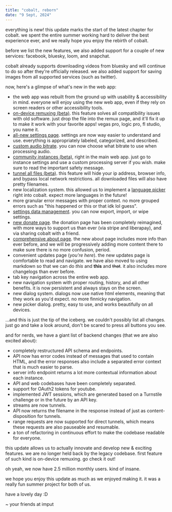 ```yaml
---
title: "cobalt, reborn"
date: "9 Sept, 2024"
---
```


everything is new! this update marks the start of the latest chapter for cobalt. we spent the entire summer working hard to deliver the best experience ever, and we really hope you enjoy the rebirth of cobalt.

before we list the new features, we also added support for a couple of new services: facebook, bluesky, loom, and snapchat.

cobalt already supports downloading videos from bluesky and will continue to do so after they're officially released. we also added support for saving images from all supported services (such as twitter).

now, here's a glimpse of what's new in the web app:

- the web app was rebuilt from the ground up with usability & accessibility in mind. everyone will enjoy using the new web app, even if they rely on screen readers or other accessibility tools.
- [on-device remuxing (beta)](/remux). this feature solves all compatibility issues with old software. just drop the file into the remux page, and it'll fix it up to make it work with your favorite apps! vegas pro, logic pro, fl studio, you name it.
- [all-new settings page](/settings). settings are now way easier to understand and use. everything is appropriately labeled, categorized, and described.
- [custom audio bitrate](/settings/audio#audio-bitrate). you can now choose what bitrate to use when processing audio.
- [community instances (beta)](/settings/instances#community), right in the main web app. just go to instance settings and use a custom processing server if you wish. make sure to read the important safety message.
- [tunnel all files (beta)](/settings/privacy#tunnel). this feature will hide your ip address, browser info, and bypass local network restrictions. all downloaded files will also have pretty filenames.
- new localization system. this allowed us to implement a [language picker](/settings/appearance#language) right into cobalt. expect more languages in the future!
- more granular error messages with proper context. no more grouped errors such as "this happened or this or that idk lol guess".
- [settings data management](/settings/advanced#data). you can now export, import, or wipe settings.
- [new donate page](/donate). the donation page has been completely reimagined, with more ways to support us than ever (via stripe and liberapay), and via sharing cobalt with a friend.
- [comprehensive about page](/about). the new about page includes more info than ever before, and we will be progressively adding more content there to make sure there is no more confusion, period.
- convenient updates page (*you're here*). the new updates page is comfortable to read and navigate. we have also moved to using markdown so that we can do *this* and **this** and ~~that~~. it also includes more changelogs than ever before.
- tab key navigation across the entire web app.
- new navigation system with proper routing, history, and all other benefits. it is now persistent and always stays on the screen.
- new dialog system. dialogs now use native html elements, meaning that they work as you'd expect. no more finnicky navigation.
- new picker dialog. pretty, easy to use, and works beautifully on all devices.

...and this is just the tip of the iceberg. we couldn't possibly list all changes. just go and take a look around, don't be scared to press all buttons you see.

and for nerds, we have a giant list of backend changes (that we are also excited about):
- completely restructured API schema and endpoints.
- API now has error codes instead of messages that used to contain HTML, and the error responses also include a separated error context that is much easier to parse.
- server info endpoint returns a lot more contextual information about each instance.
- API and web codebases have been completely separated.
- support for OAuth2 tokens for youtube.
- implemented JWT sessions, which are generated based on a Turnstile challenge or in the future by an API key.
- streams are now tunnels.
- API now returns the filename in the response instead of just as content-disposition for tunnels.
- range requests are now supported for direct tunnels, which means these requests are also pauseable and resumable.
- a ton of refactoring in continuous effort to make the codebase readable for everyone.

this update allows us to actually innovate and develop new & exciting features. we are no longer held back by the legacy codebase. first feature of such kind is on-device remuxing. go check it out!

oh yeah, we now have 2.5 million monthly users. kind of insane.

we hope you enjoy this update as much as we enjoyed making it. it was a really fun summer project for both of us.

have a lovely day :D

~ your friends at imput
